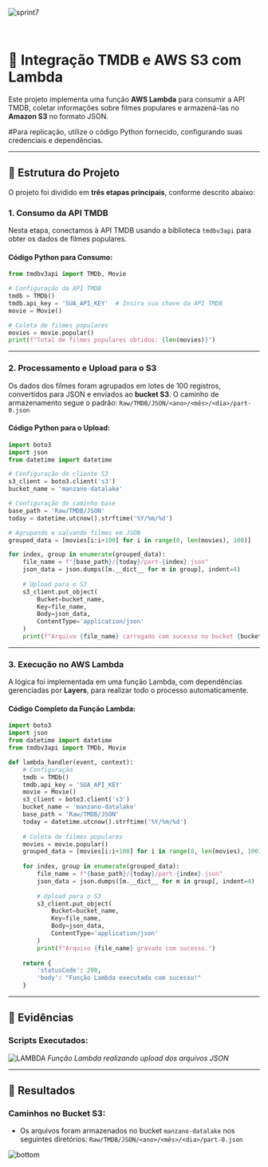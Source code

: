 ![sprint7](https://github.com/user-attachments/assets/c256f579-2633-499d-b540-84ad7b021c89)


&nbsp;
# 🎥 Integração TMDB e AWS S3 com Lambda

Este projeto implementa uma função **AWS Lambda** para consumir a API TMDB, coletar informações sobre filmes populares e armazená-las no **Amazon S3** no formato JSON.

#Para replicação, utilize o código Python fornecido, configurando suas credenciais e dependências.

---

## 📂 Estrutura do Projeto

O projeto foi dividido em **três etapas principais**, conforme descrito abaixo:

### 1. Consumo da API TMDB

Nesta etapa, conectamos à API TMDB usando a biblioteca `tmdbv3api` para obter os dados de filmes populares.

#### Código Python para Consumo:

```python
from tmdbv3api import TMDb, Movie

# Configuração da API TMDB
tmdb = TMDb()
tmdb.api_key = 'SUA_API_KEY'  # Insira sua chave da API TMDB
movie = Movie()

# Coleta de filmes populares
movies = movie.popular()
print(f"Total de filmes populares obtidos: {len(movies)}")
```

---

### 2. Processamento e Upload para o S3

Os dados dos filmes foram agrupados em lotes de 100 registros, convertidos para JSON e enviados ao **bucket S3**. O caminho de armazenamento segue o padrão:
`Raw/TMDB/JSON/<ano>/<mês>/<dia>/part-0.json`

#### Código Python para o Upload:

```python
import boto3
import json
from datetime import datetime

# Configuração do cliente S3
s3_client = boto3.client('s3')
bucket_name = 'manzano-datalake'

# Configuração do caminho base
base_path = 'Raw/TMDB/JSON'
today = datetime.utcnow().strftime('%Y/%m/%d')

# Agrupando e salvando filmes em JSON
grouped_data = [movies[i:i+100] for i in range(0, len(movies), 100)]

for index, group in enumerate(grouped_data):
    file_name = f"{base_path}/{today}/part-{index}.json"
    json_data = json.dumps([m.__dict__ for m in group], indent=4)
    
    # Upload para o S3
    s3_client.put_object(
        Bucket=bucket_name,
        Key=file_name,
        Body=json_data,
        ContentType='application/json'
    )
    print(f"Arquivo {file_name} carregado com sucesso no bucket {bucket_name}.")
```

---

### 3. Execução no AWS Lambda

A lógica foi implementada em uma função Lambda, com dependências gerenciadas por **Layers**, para realizar todo o processo automaticamente.

#### Código Completo da Função Lambda:

```python
import boto3
import json
from datetime import datetime
from tmdbv3api import TMDb, Movie

def lambda_handler(event, context):
    # Configuração
    tmdb = TMDb()
    tmdb.api_key = 'SUA_API_KEY'
    movie = Movie()
    s3_client = boto3.client('s3')
    bucket_name = 'manzano-datalake'
    base_path = 'Raw/TMDB/JSON'
    today = datetime.utcnow().strftime('%Y/%m/%d')
    
    # Coleta de filmes populares
    movies = movie.popular()
    grouped_data = [movies[i:i+100] for i in range(0, len(movies), 100)]
    
    for index, group in enumerate(grouped_data):
        file_name = f"{base_path}/{today}/part-{index}.json"
        json_data = json.dumps([m.__dict__ for m in group], indent=4)
        
        # Upload para o S3
        s3_client.put_object(
            Bucket=bucket_name,
            Key=file_name,
            Body=json_data,
            ContentType='application/json'
        )
        print(f"Arquivo {file_name} gravado com sucesso.")
    
    return {
        'statusCode': 200,
        'body': "Função Lambda executada com sucesso!"
    }
```

---

## 📸 **Evidências**


### **Scripts Executados:**
![LAMBDA](https://github.com/user-attachments/assets/d06a4a0c-32b7-4d24-a2af-5be200f57cb5)
_Função Lambda realizando upload dos arquivos JSON_

---

## 🎯 **Resultados**

### Caminhos no Bucket S3:

- Os arquivos foram armazenados no bucket `manzano-datalake` nos seguintes diretórios:
  `Raw/TMDB/JSON/<ano>/<mês>/<dia>/part-0.json`

![bottom](https://github.com/user-attachments/assets/a06b7240-a4be-45d7-86e7-9427136b3891)
